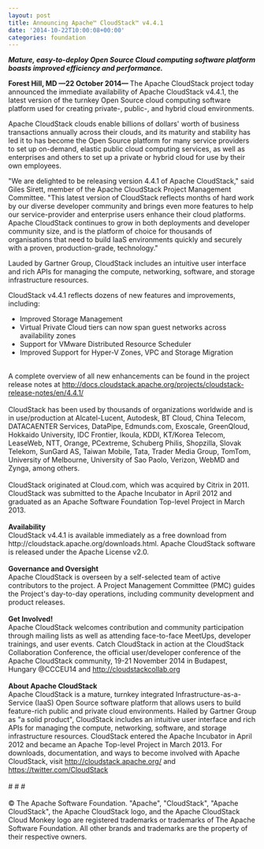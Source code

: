 ```yaml
---
layout: post
title: Announcing Apache™ CloudStack™ v4.4.1
date: '2014-10-22T10:00:08+00:00'
categories: foundation
---
```

<div> 
    <p><b><i>Mature, easy-to-deploy Open Source Cloud computing software platform boasts improved efficiency and performance.</i></b></p> 
    <p><b><i></i></b><b>Forest Hill, MD —22 October 2014— </b>The Apache CloudStack project today announced the immediate availability of Apache CloudStack v4.4.1, the latest version of the turnkey Open Source cloud computing software platform used for creating private-, public-, and hybrid cloud environments.</p> 
  </div> 
  <div> 
    <p>Apache CloudStack clouds enable billions of dollars' worth of business transactions annually across their clouds, and its maturity and stability has led it to has become the Open Source platform for many service providers to set up on-demand, elastic public cloud computing services, as well as enterprises and others to set up a private or hybrid cloud for use by their own employees.</p> 
    <p>&quot;We are delighted to be releasing version 4.4.1 of Apache CloudStack,&quot; said Giles Sirett, member of the Apache CloudStack Project Management Committee. &quot;This latest version of CloudStack reflects months of hard work by our diverse developer community and brings even more features to help our service-provider and enterprise users enhance their cloud platforms. Apache CloudStack continues to grow in both deployments and developer community size, and is the platform of choice for thousands of organisations that need to build IaaS environments quickly and securely with a proven, production-grade, technology.&quot;&nbsp;</p> 
  </div> 
  <div> 
    <p>Lauded by Gartner Group, CloudStack includes an intuitive user interface and rich APIs for managing the compute, networking, software, and storage infrastructure resources.</p> 
  </div> 
  <div> 
    <p>CloudStack v4.4.1 reflects dozens of new features and improvements, including:</p> 
  </div> 
  <div> 
    <p> </p> 
    <ul> 
      <li>Improved Storage Management</li> 
      <li>Virtual Private Cloud tiers can now span guest networks across availability zones</li> 
      <li>Support for VMware Distributed Resource Scheduler</li> 
      <li>Improved Support for Hyper-V Zones, VPC and Storage Migration</li> 
    </ul> 
    <p> </p> 
  </div> 
  <div><br /></div> 
  <div>A complete overview of all new enhancements can be found in the project release notes at <a href="http://docs.cloudstack.apache.org/projects/cloudstack-release-notes/en/4.4.1/">http://docs.cloudstack.apache.org/projects/cloudstack-release-notes/en/4.4.1/</a></div> 
  <div><br /></div> 
  <div>CloudStack has been used by thousands of organizations worldwide and is in use/production at Alcatel-Lucent, Autodesk, BT Cloud, China Telecom, DATACAENTER Services, DataPipe, Edmunds.com, Exoscale, GreenQloud, Hokkaido University, IDC Frontier, Ikoula, KDDI, KT/Korea Telecom, LeaseWeb, NTT, Orange, PCextreme, Schuberg Philis, Shopzilla, Slovak Telekom, SunGard AS, Taiwan Mobile, Tata, Trader Media Group, TomTom, University of Melbourne, University of Sao Paolo, Verizon, WebMD and Zynga, among others.</div> 
  <div><br /></div> 
  <div>CloudStack originated at Cloud.com, which was acquired by Citrix in 2011. CloudStack was submitted to the Apache Incubator in April 2012 and graduated as an Apache Software Foundation Top-level Project in March 2013.</div> 
  <div><br /></div> 
  <div><b>Availability</b><br />CloudStack v4.4.1 is available immediately as a free download from http://cloudstack.apache.org/downloads.html. Apache CloudStack software is released under the Apache License v2.0.</div> 
  <div><br /></div> 
  <div><b>Governance and Oversight</b></div> 
  <div>Apache CloudStack is overseen by a self-selected team of active contributors to the project. A Project Management Committee (PMC) guides the Project's day-to-day operations, including community development and product releases.</div> 
  <div><br /></div> 
  <div><b>Get Involved!</b></div> 
  <div>Apache CloudStack welcomes contribution and community participation through mailing lists as well as attending face-to-face MeetUps, developer trainings, and user events. Catch CloudStack in action at the CloudStack Collaboration Conference, the official user/developer conference of the Apache CloudStack community, 19-21 November 2014 in Budapest, Hungary @CCCEU14 and <a href="http://cloudstackcollab.org">http://cloudstackcollab.org</a></div> 
  <div><br /></div> 
  <div><b>About Apache CloudStack</b></div> 
  <div>Apache CloudStack is a mature, turnkey integrated Infrastructure-as-a-Service (IaaS) Open Source software platform that allows users to build feature-rich public and private cloud environments. Hailed by Gartner Group as &quot;a solid product&quot;, CloudStack includes an intuitive user interface and rich APIs for managing the compute, networking, software, and storage infrastructure resources. CloudStack entered the Apache Incubator in April 2012 and became an Apache Top-level Project in March 2013. For downloads, documentation, and ways to become involved with Apache CloudStack, visit <a href="http://cloudstack.apache.org/">http://cloudstack.apache.org/</a> and <a href="https://twitter.com/CloudStack">https://twitter.com/CloudStack</a></div> 
  <div><br /></div> 
  <div># # #</div> 
  <div><br /></div> 
  <div>© The Apache Software Foundation. &quot;Apache&quot;, &quot;CloudStack&quot;, &quot;Apache CloudStack&quot;, the Apache CloudStack logo, and the Apache CloudStack Cloud Monkey logo are registered trademarks or trademarks of The Apache Software Foundation. All other brands and trademarks are the property of their respective owners.</div>
